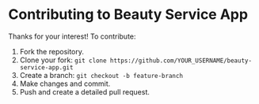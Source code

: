 # Contributing to Beauty Service App

Thanks for your interest! To contribute:
1. Fork the repository.
2. Clone your fork: `git clone https://github.com/YOUR_USERNAME/beauty-service-app.git`
3. Create a branch: `git checkout -b feature-branch`
4. Make changes and commit.
5. Push and create a detailed pull request.
